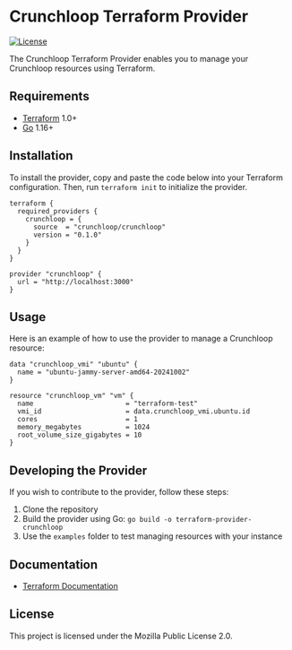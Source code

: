 # Crunchloop Terraform Provider

[![License](https://img.shields.io/badge/license-MPL--2.0-brightgreen.svg)](https://opensource.org/licenses/MPL-2.0)

The Crunchloop Terraform Provider enables you to manage your Crunchloop resources using Terraform.

## Requirements

- [Terraform](https://www.terraform.io/downloads.html) 1.0+
- [Go](https://golang.org/doc/install) 1.16+

## Installation

To install the provider, copy and paste the code below into your Terraform configuration. Then, run `terraform init` to initialize the provider.

```hcl
terraform {
  required_providers {
    crunchloop = {
      source  = "crunchloop/crunchloop"
      version = "0.1.0"
    }
  }
}

provider "crunchloop" {
  url = "http://localhost:3000"
}
```

## Usage

Here is an example of how to use the provider to manage a Crunchloop resource:

```hcl
data "crunchloop_vmi" "ubuntu" {
  name = "ubuntu-jammy-server-amd64-20241002"
}

resource "crunchloop_vm" "vm" {
  name                       = "terraform-test"
  vmi_id                     = data.crunchloop_vmi.ubuntu.id
  cores                      = 1
  memory_megabytes           = 1024
  root_volume_size_gigabytes = 10
}
```

## Developing the Provider

If you wish to contribute to the provider, follow these steps:

1. Clone the repository
2. Build the provider using Go: `go build -o terraform-provider-crunchloop`
3. Use the `examples` folder to test managing resources with your instance

## Documentation

- [Terraform Documentation](https://registry.terraform.io/providers/crunchloop/crunchloop/latest/docs)

## License

This project is licensed under the Mozilla Public License 2.0.
